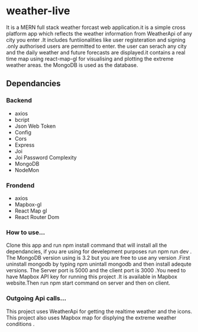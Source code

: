 # weather-live
 It is a MERN full stack weather forcast web application.it is a simple cross platform app which reflects the weather information from WeatherApi of any city you enter .It includes funtiionalities like user registeration and signing .only authorised users are permitted to enter.
 the user can serach any city and the daily weather and future forecasts are displayed.it contains a real time map using react-map-gl for visualising and plotting the extreme weather areas.
 the MongoDB is used as the database.
 
 ## Dependancies 
 
 ### Backend
<ul><li>axios </li>
<li>bcript </li>
<li>Json Web Token </li>
<li>Config </li>
<li>Cors </li>
<li>Express </li>
<li>Joi </li>
<li>Joi Password Complexity </li>
<li>MongoDB</li>
<li>NodeMon </li>
</ul>


### Frondend
<ul><li>axios </li>
<li>Mapbox-gl </li>
<li>React Map gl </li>
<li>React Router Dom </li>

</ul>

### How to use...

Clone this app and run npm install command that will install all the dependancies, if you are using for develepment purposes run   npm run dev .
The MongoDB version using is 3.2 but you are free to use any version .First uninstall mongodb by typing npm unintall mongodb and then install adequte versions.
The Server port is 5000 and the client port is 3000 .You need to have Mapbox API key for running this project .It is available in Mapbox website.Then run npm start command on server and then on client.



### Outgoing Api calls...

This project uses WeatherApi  for getting the realtime weather and the icons.
This project also uses Mapbox map for displying the extreme weather conditions .




